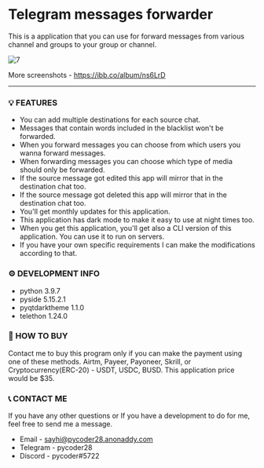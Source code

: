 # Telegram messages forwarder

This is a application that you can use for forward messages from various channel and groups to your group or channel.

<img src="https://i.ibb.co/frFB2K2/7.png" alt="7" border="0">

More screenshots - https://ibb.co/album/ns6LrD

------------

### 💡 FEATURES
* You can add multiple destinations for each source chat.
* Messages that contain words included in the blacklist won't be forwarded.
* When you forward messages you can choose from which users you wanna forward messages.
* When forwarding messages you can choose which type of media should only be forwarded.
* If the source message got edited this app will mirror that in the destination chat too.
* If the source message got deleted this app will mirror that in the destination chat too.
* You'll get monthly updates for this application.
* This application has dark mode to make it easy to use at night times too.
* When you get this application, you'll get also a CLI version of this application. You can use it to run on servers.
* If you have your own specific requirements I can make the modifications according to that.

### ⚙️ DEVELOPMENT INFO
* python 3.9.7
* pyside 5.15.2.1
* pyqtdarktheme 1.1.0
* telethon 1.24.0

### 🛒 HOW TO BUY
Contact me to buy this program only if you can make the payment using one of these methods. Airtm, Payeer, Payoneer, Skrill, or Cryptocurrency(ERC-20) - USDT, USDC, BUSD. This application price would be $35.

### 📞 CONTACT ME
If you have any other questions or If you have a development to do for me, feel free to send me a message.
* Email - sayhi@pycoder28.anonaddy.com
* Telegram - pycoder28
* Discord - pycoder#5722

